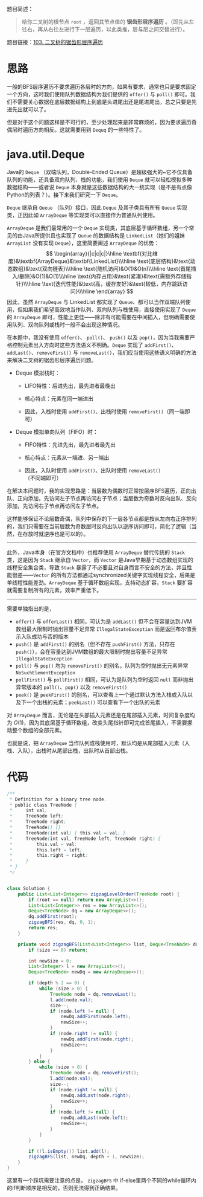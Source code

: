 题目简述：

> 给你二叉树的根节点 `root` ，返回其节点值的 **锯齿形层序遍历** 。（即先从左往右，再从右往左进行下一层遍历，以此类推，层与层之间交替进行）。

题目链接：[103. 二叉树的锯齿形层序遍历](https://leetcode.cn/problems/binary-tree-zigzag-level-order-traversal/)

# 思路

一般的BFS层序遍历不要求遍历各层时的方向，如果有要求，通常也只是要求固定一个方向，这时我们使用队列数据结构为我们提供的 `offer()` 与 `poll()` 即可。我们不需要关心数据在底层数据结构上到底是头进尾出还是尾进尾出，总之只要是先进先出就可以了。

但是对于这个问题这样是不可行的，至少处理起来是非常麻烦的，因为要求遍历奇偶层时遍历方向相反。这就需要用到  `Dequq` 的一些特性了。

# java.util.Deque

Java的 `Deque` （双端队列，Double-Ended Queue）是超级强大的~它不仅具备队列的功能，还具备双向队列、栈的功能，我们使用 `Deque` 就可以轻松模拟多种数据结构——或者说 `Deque` 本身就是这些数据结构的大一统实现（是不是有点像Python的列表？）。接下来我们研究一下 `Deque`。

`Deque` 继承自 `Queue` （队列）接口，因此 `Deque` 及其子类具有所有 `Queue` 实现类，正因此如 `ArrayDeque`  等实现类可以直接作为普通队列使用。

`ArrayDeque` 是我们最常用的一个 `Deque` 实现类，其底层基于循环数组，另一个常见的由Java所提供且也实现了 `Queue` 的数据结构是 `LinkedList`（她们的姐妹 `ArrayList` 没有实现 `Deque`），这里简要阐述 `ArrayDeque` 的优势：
$$
\begin{array}{|c|c|c|}\hline
\textbf{对比维度}&\textbf{ArrayDeque}&\textbf{LinkedList}\\\hline
\text{底层结构}&\text{动态数组}&\text{双向链表}\\\hline
\text{随机访问}&O(1)&O(n)\\\hline
\text{首尾插入/删除}&O(1)&O(1)\\\hline
\text{内存占用}&\text{紧凑}&\text{需额外存储指针}\\\hline
\text{迭代性能}&\text{高，缓存友好}&\text{较低，内存跳跃访问}\\\hline
\end{array}
$$
因此，虽然 `ArrayDeque` 与 LinkedList 都实现了 `Queue`、都可以当作双端队列使用，但如果我们希望高效地当作队列、双向队列与栈使用，直接使用实现了 `Deque` 的 `ArrayDeque` 即可，性能上更佳——除非有可能需要在中间插入，但明确需要使用队列、双向队列或栈时一般不会出现这种情况。

在本题中，我没有使用 `offer()`、 `poll()`、 `push()` 以及 `pop()`，因为当我需要严格控制元素出入方向时这些方法语义不明确。`Deque` 实现了 `addFirst()`、`addLast()`、`removeFirst()` 与 `removeLast()`，我们应当使用这些语义明确的方法来解决二叉树的锯齿形层序遍历问题。

- Deque 模拟栈时：

  - LIFO特性：后进先出，最先进者最晚出

  - 核心特点：元素在同一端进出
  - 因此，入栈时使用 `addFirst()`、出栈时使用 `removeFirst()`（同一端即可）

- Deque 模拟单向队列（FIFO）时：

  - FIFO特性：先进先出，最先进者最先出

  - 核心特点：元素从一端进、另一端出
  - 因此，入队时使用 `addFirst()`、出队时使用 `removeLast()`（不同端即可）

在解决本问题时，我的实现思路是：当层数为偶数时正常按层序BFS遍历，正向出队、正向添加，先访问左子节点再访问右子节点；当层数为奇数时反向出队、反向添加，先访问右子节点再访问左子节点。

这样能够保证不论层数奇偶，队列中保存的下一层各节点都是按从左向右正序排列的，我们只需要在当前层数为奇数层时反向出队以逆序访问即可，简化了逻辑（当然，在存放时就逆序也是可以的）。

---

此外，Java本身（在官方文档中）也推荐使用 `ArrayDeque` 替代传统的 `Stack` 类，这是因为 `Stack` 继承自 `Vector`，而 `Vector` 是Java早期基于动态数组实现的线程安全集合类，导致 `Stack` 暴露了不必要且对自身而言不安全的方法，并且性能很差——`Vector` 的所有方法都通过synchronized关键字实现线程安全，后果是单线程性能差劲。`ArrayDeque` 基于循环数组实现，支持动态扩容，`Stack` 要扩容就需要复制所有的元素，效率严重低下。

---

需要单独指出的是，

- `offer()` 与 `offerLast()` 相同，可认为是 `addLast()` 但不会在容量达到JVM数组最大限制时抛出容量不足异常 `IllegalStateException` 而是返回布尔值表示入队成功与否的版本
- `push()` 是 `addFirst()` 的别名（但不存在 `pushFirst()` 方法，只存在 `push()`），会在容量达到JVM数组的最大限制时抛出容量不足异常 `IllegalStateException`
- `poll()` 与 `pop()` 均为 `removeFirst()` 的别名，队列为空时抛出无元素异常 `NoSuchElementException`
- `pollFirst()` 与 `pollFirst()` 相同，可认为是队列为空时返回 `null` 而非抛出异常版本的 `poll()`、`pop()` 以及 `removeFirst()` 
- `peek()` 是 `peekFirst()` 的别名，可以查看上一个通过默认方法入栈或入队以及下一个出栈的元素；`peekLast()` 可以查看下一个出队的元素

对 `ArrayDeque` 而言，无论是在头部插入元素还是在尾部插入元素，时间复杂度均为 $O(1)$，因为其底层基于循环数组，改变头尾指针即可完成首尾插入，不需要挪动整个数组的全部元素。

也就是说，把 `ArrayDeque` 当作队列或栈使用时，默认均是从尾部插入元素（入栈、入队），出栈时从尾部出栈，出队时从首部出栈。

# 代码

```java
/**
 * Definition for a binary tree node.
 * public class TreeNode {
 *     int val;
 *     TreeNode left;
 *     TreeNode right;
 *     TreeNode() {}
 *     TreeNode(int val) { this.val = val; }
 *     TreeNode(int val, TreeNode left, TreeNode right) {
 *         this.val = val;
 *         this.left = left;
 *         this.right = right;
 *     }
 * }
 */


class Solution {
    public List<List<Integer>> zigzagLevelOrder(TreeNode root) {
        if (root == null) return new ArrayList<>();
        List<List<Integer>> res = new ArrayList<>();
        Deque<TreeNode> dq = new ArrayDeque<>();
        dq.addFirst(root);
        zigzagBFS(res, dq, 0, 1);
        return res;
    }

    private void zigzagBFS(List<List<Integer>> list, Deque<TreeNode> dq, int depth, int size) {
        if (size == 0) return;

        int newSize = 0;
        List<Integer> l = new ArrayList<>();
        Deque<TreeNode> newDq = new ArrayDeque<>();

        if (depth % 2 == 0) {
            while (size > 0) {
                TreeNode node = dq.removeLast();
                l.add(node.val);
                size--;
                if (node.left != null) {
                    newDq.addFirst(node.left);
                    newSize++;
                }
                if (node.right != null) {
                    newDq.addFirst(node.right);
                    newSize++;
                }
            }
        } else {
            while (size > 0) {
                TreeNode node = dq.removeFirst();
                l.add(node.val);
                size--;
                if (node.right != null) {
                    newDq.addLast(node.right);
                    newSize++;
                }
                if (node.left != null) {
                    newDq.addLast(node.left);
                    newSize++;
                }
            }
        }

        if (!l.isEmpty()) list.add(l);
        zigzagBFS(list, newDq, depth + 1, newSize);
    }
}
```

这里有一个踩坑需要注意的点是， `zigzagBFS` 中 if-else里两个不同的while循环内的if判断顺序是相反的，否则无法得到正确结果。